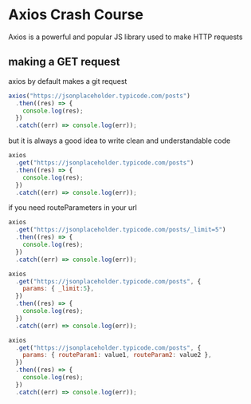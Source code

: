 # Axios Crash Course

Axios is a powerful and popular JS library used to make HTTP requests

## making a GET request

axios by default makes a git request 

```js
axios("https://jsonplaceholder.typicode.com/posts")
  .then((res) => {
    console.log(res);
  })
  .catch((err) => console.log(err));
```

but it is always a good idea to write clean and understandable code

```js
axios
  .get("https://jsonplaceholder.typicode.com/posts")
  .then((res) => {
    console.log(res);
  })
  .catch((err) => console.log(err));
```

if you need routeParameters in your url

```js
axios
  .get("https://jsonplaceholder.typicode.com/posts/_limit=5")
  .then((res) => {
    console.log(res);
  })
  .catch((err) => console.log(err));
```

```js
axios
  .get("https://jsonplaceholder.typicode.com/posts", {
    params: { _limit:5},
  })
  .then((res) => {
    console.log(res);
  })
  .catch((err) => console.log(err));
```

```js
axios
  .get("https://jsonplaceholder.typicode.com/posts", {
    params: { routeParam1: value1, routeParam2: value2 },
  })
  .then((res) => {
    console.log(res);
  })
  .catch((err) => console.log(err));
```
